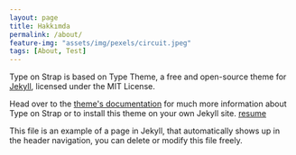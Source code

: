 ```yaml
---
layout: page
title: Hakkımda
permalink: /about/
feature-img: "assets/img/pexels/circuit.jpeg"
tags: [About, Test]
---
```


Type on Strap is based on Type Theme, a free and open-source theme for [Jekyll](http://jekyllrb.com/), licensed under the MIT License.

Head over to the [theme's documentation](https://github.io/sylhare/Type-on-Strap)  for much more information about Type on Strap or to install this theme on your own Jekyll site.  [resume](https://goo.gl/uWuA74)

This file is an example of a page in Jekyll, that automatically shows up in the header navigation, you can delete or modify this file freely.
 
